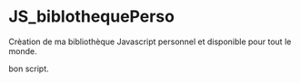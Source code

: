 # JS_biblothequePerso
Crèation de ma bibliothèque Javascript personnel et disponible pour tout le monde.

bon script.
